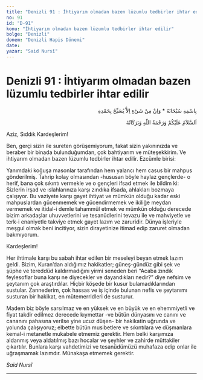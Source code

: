 ```yaml
---
title: "Denizli 91 : İhtiyarım olmadan bazen lüzumlu tedbirler ihtar edilir"
no: 91
id: "D-91"
konu: "İhtiyarım olmadan bazen lüzumlu tedbirler ihtar edilir"
bolge: "Denizli"
donem: "Denizli Hapis Dönemi"
date: 
yazar: "Said Nursî"
---
```


# Denizli 91 : İhtiyarım olmadan bazen lüzumlu tedbirler ihtar edilir

<p class="arabic" dir="rtl" title="Meal: “Subhân Allah’ın adıyla” * “Hiçbir şey yoktur ki O'nu hamd ile tesbih etmesin” [İsrâ 17:44]">بِاسْمِهِ سُبْحَانَهُ * وَاِنْ مِنْ شَىْءٍ اِلاَّ يُسَبِّحُ بِحَمْدِهِ</p>

<p class="arabic" dir="rtl" title="Meal: “Allah’ın selâmı, rahmeti ve bereketleri, üzerinize olsun.”">اَلسَّلاَمُ عَلَيْكُمْ وَرَحْمَةُ اللّٰهِ وَبَرَكَاتُهُ</p>

Aziz, Sıddık Kardeşlerim!

Ben, gerçi sizin ile sureten görüşemiyorum, fakat sizin yakınınızda ve beraber bir binada bulunduğumdan, çok bahtiyarım ve müteşekkirim. Ve ihtiyarım olmadan bazen lüzumlu tedbirler ihtar edilir. Ezcümle birisi:

Yanımdaki koğuşa masonlar tarafından hem yalancı hem casus bir mahpus gönderilmiş. Tahrip kolay olmasından -hususan böyle haylaz gençlerde- o herif, bana çok sıkıntı vermekle ve o gençleri ifsad etmek ile bildim ki: Sizlerin irşad ve ıslahlarınıza karşı zındıka ifsada, ahlakları bozmaya çalışıyor. Bu vaziyete karşı gayet ihtiyat ve mümkün olduğu kadar eski mahpuslardan gücenmemek ve gücendirmemek ve ikiliğe meydan vermemek ve itidal-i demle tahammül etmek ve mümkün olduğu derecede bizim arkadaşlar uhuvvetlerini ve tesanüdlerini tevazu ile ve mahviyetle ve terk-i enaniyetle takviye etmek gayet lazım ve zaruridir. Dünya işleriyle meşgul olmak beni incitiyor, sizin dirayetinize itimad edip zaruret olmadan bakmıyorum.

Kardeşlerim!

Her ihtimale karşı bu sabah ihtar edilen bir meseleyi beyan etmek lazım geldi. Bizim, Kuran’dan aldığımız hakikatler; güneş-gündüz gibi şek ve şüphe ve tereddüd kaldırmadığını yirmi seneden beri “Acaba zındık feylesoflar buna karşı ne diyecekler ve dayandıkları nedir?” diye nefsim ve şeytanım çok araştırdılar. Hiçbir köşede bir kusur bulamadıklarından sustular. Zannederim, çok hassas ve iş içinde bulunan nefis ve şeytanımı susturan bir hakikat, en mütemerridleri de susturur.

Madem biz böyle sarsılmaz ve en yüksek ve en büyük ve en ehemmiyetli ve fiyat takdir edilmez derecede kıymettar -ve bütün dünyasını ve canını ve cananını pahasına verilse yine ucuz düşen- bir hakikatin uğrunda ve yolunda çalışıyoruz; elbette bütün musibetlere ve sıkıntılara ve düşmanlara kemal-i metanetle mukabele etmemiz gerektir. Hem belki karşımıza aldanmış veya aldatılmış bazı hocalar ve şeyhler ve zahirde müttakiler çıkartılır. Bunlara karşı vahdetimizi ve tesanüdümüzü muhafaza edip onlar ile uğraşmamak lazımdır. Münakaşa etmemek gerektir.

*Said Nursî*

***
